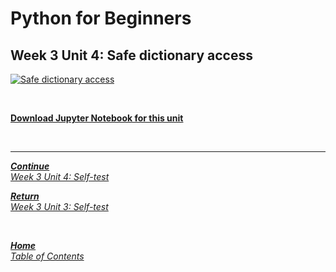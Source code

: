 # Python for Beginners

## Week 3 Unit 4: Safe dictionary access

[![Safe dictionary access](https://img.youtube.com/vi/-TQmDEf9R8Y/hqdefault.jpg)](https://youtu.be/-TQmDEf9R8Y)

<br>

[**Download Jupyter Notebook for this unit**](https://opensap-public.s3.openhpicloud.de/courses/2qRB6Gz3FcfD2OBbnSCf8m/rtfiles/7e4XxHPo2tWpo2ItgwmKNC/openSAP_python1_Week_3_Unit_4_safedict_notebook.ipynb)

<br>

---

[***Continue*** <br> *Week 3 Unit 4: Self-test*](week3_unit4_selftest.md)

[***Return*** <br> *Week 3 Unit 3: Self-test*](week3_unit3_selftest.md)

<br>

[***Home*** <br>*Table of Contents*](home.md)